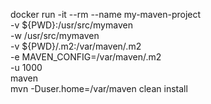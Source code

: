 docker run -it --rm --name my-maven-project \
  -v ${PWD}:/usr/src/mymaven \
  -w /usr/src/mymaven \
  -v ${PWD}/.m2:/var/maven/.m2 \
  -e MAVEN_CONFIG=/var/maven/.m2 \
  -u 1000 \
  maven \
  mvn -Duser.home=/var/maven clean install